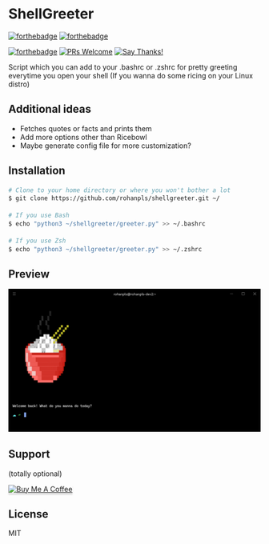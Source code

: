 # ShellGreeter

[![forthebadge](https://forthebadge.com/images/badges/made-with-python.svg)](https://forthebadge.com)
[![forthebadge](https://forthebadge.com/images/badges/built-with-love.svg)](https://forthebadge.com)

[![forthebadge](https://forthebadge.com/images/badges/works-on-my-machine.svg)](https://forthebadge.com)
[![PRs Welcome](https://img.shields.io/badge/PRs-welcome-brightgreen.svg?style=flat-square)](https://makeapullrequest.com) 
[![Say Thanks!](https://img.shields.io/badge/Say%20Thanks-!-1EAEDB.svg)](https://saythanks.io/to/rohanpls)

Script which you can add to your .bashrc or .zshrc for pretty greeting everytime you open your shell (If you wanna do some ricing on your Linux distro)

## Additional ideas

* Fetches quotes or facts and prints them
* Add more options other than Ricebowl 
* Maybe generate config file for more customization?

## Installation

```bash
# Clone to your home directory or where you won't bother a lot
$ git clone https://github.com/rohanpls/shellgreeter.git ~/

# If you use Bash
$ echo "python3 ~/shellgreeter/greeter.py" >> ~/.bashrc

# If you use Zsh
$ echo "python3 ~/shellgreeter/greeter.py" >> ~/.zshrc

```

## Preview

![screenshot](https://raw.githubusercontent.com/rohanpls/shellgreeter/main/media/2022-06-30_14-30-42.png)

## Support

(totally optional)

<a href="https://www.buymeacoffee.com/rohanpls" target="_blank"><img src="https://www.buymeacoffee.com/assets/img/custom_images/purple_img.png" alt="Buy Me A Coffee" style="height: 41px !important;width: 174px !important;box-shadow: 0px 3px 2px 0px rgba(190, 190, 190, 0.5) !important;-webkit-box-shadow: 0px 3px 2px 0px rgba(190, 190, 190, 0.5) !important;" ></a>

## License 

MIT
